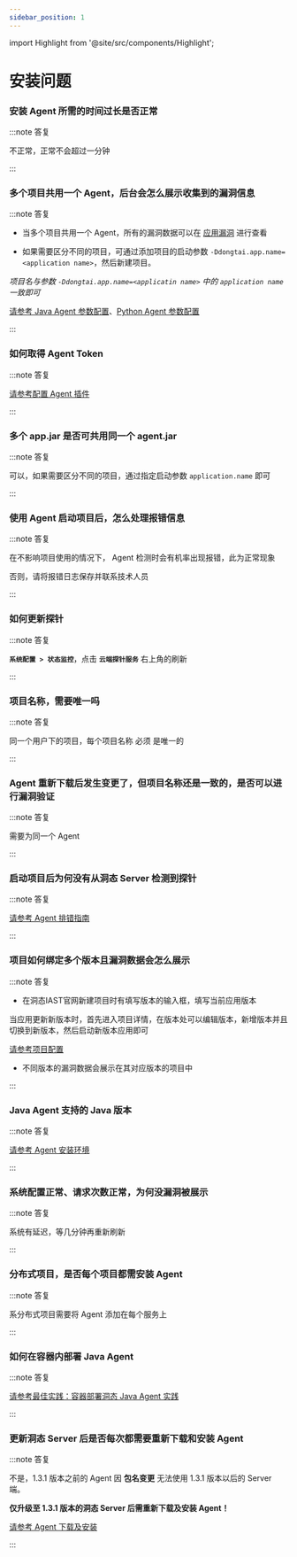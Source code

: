 ```yaml
---
sidebar_position: 1
---
```


import Highlight from '@site/src/components/Highlight';

# 安装问题

### 安装 Agent 所需的时间过长是否正常

:::note 答复

  不正常，正常不会超过一分钟

:::

### 多个项目共用一个 Agent，后台会怎么展示收集到的漏洞信息

:::note 答复

  * 当多个项目共用一个 Agent，所有的漏洞数据可以在 [应用漏洞](../../operation/vul-management) 进行查看

  * 如果需要区分不同的项目，可通过添加项目的启动参数 `-Ddongtai.app.name=<application name>`，然后新建项目。

  *项目名与参数 `-Ddongtai.app.name=<applicatin name>` 中的 `application name` 一致即可*

  [请参考 Java Agent 参数配置](../../getting-started/agent/parameter/config-java-agent)、[Python Agent 参数配置](../../getting-started/agent/parameter/config-python-agent)


:::

### 如何取得 Agent Token

:::note 答复

  [请参考配置 Agent 插件](../../getting-started/agent/plugin/java-agent-idea#配置插件)


:::


### 多个 app.jar 是否可共用同一个 agent.jar 

:::note 答复

  可以，如果需要区分不同的项目，通过指定启动参数 `application.name` 即可

:::


### 使用 Agent 启动项目后，怎么处理报错信息

:::note 答复

  在不影响项目使用的情况下， Agent 检测时会有机率出现报错，此为正常现象

  否则，请将报错日志保存并联系技术人员

:::


### 如何更新探针

:::note 答复

   **`系统配置 > 状态监控`**，点击 **`云端探针服务`** 右上角的刷新

:::


### 项目名称，需要唯一吗

:::note 答复

  同一个用户下的项目，每个项目名称 <Highlight color="#E3242B">必须</Highlight> 是唯一的

:::


### Agent 重新下载后发生变更了，但项目名称还是一致的，是否可以进行漏洞验证

:::note 答复

  需要为同一个 Agent

:::


### 启动项目后为何没有从洞态 Server 检测到探针

:::note 答复

  [请参考 Agent 排错指南](../../getting-started/agent/agent-troubleshooting)

:::


### 项目如何绑定多个版本且漏洞数据会怎么展示
 
:::note 答复

 * 在洞态IAST官网新建项目时有填写版本的输入框，填写当前应用版本

 当应用更新新版本时，首先进入项目详情，在版本处可以编辑版本，新增版本并且切换到新版本，然后启动新版本应用即可

 [请参考项目配置](../../operation/application-management#新建项目)

 * 不同版本的漏洞数据会展示在其对应版本的项目中

:::


### Java Agent 支持的 Java 版本

:::note 答复

  [请参考 Agent 安装环境 ](../../getting-started/agent/install-java-agent#安装环境")

:::


### 系统配置正常、请求次数正常，为何没漏洞被展示

:::note 答复

  系统有延迟，等几分钟再重新刷新

:::

### 分布式项目，是否每个项目都需安装 Agent 

:::note 答复

  系分布式项目需要将 Agent 添加在每个服务上

:::

### 如何在容器内部署 Java Agent

:::note 答复

  [请参考最佳实践：容器部署洞态 Java Agent 实践](https://i0x0fy4ibf.feishu.cn/docs/doccnaKOEdFxTQnydHTuLBS5OIg)

:::

### 更新洞态 Server 后是否每次都需要重新下载和安装 Agent

:::note 答复

  不是，1.3.1 版本之前的 Agent 因 **包名变更** 无法使用 1.3.1 版本以后的 Server 端。

  **仅升级至 1.3.1 版本的洞态 Server 后需重新下载及安装 Agent！**

  [请参考 Agent 下载及安装 ](../../getting-started/start-project#2-安装-dongtai-iast-agent)

::: 
